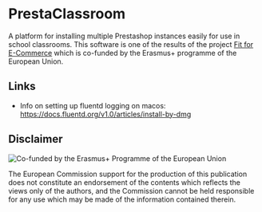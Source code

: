 # PrestaClassroom
A platform for installing multiple Prestashop instances easily for use in school classrooms. This software is one of the results of the  project [Fit for E-Commerce](https://fitforecommerce.github.io) which is co-funded by the Erasmus+ programme of the European Union.

## Links
* Info on setting up fluentd logging on macos: https://docs.fluentd.org/v1.0/articles/install-by-dmg

## Disclaimer

![Co-funded by the Erasmus+ Programme of the European Union](https://fitforecommerce.github.io/img/co-funded-erasmus+.jpg)

The European Commission support for the production of this publication does not constitute an endorsement of the contents which reflects the views only of the authors, and the Commission cannot be held responsible for any use which may be made of the information contained therein.